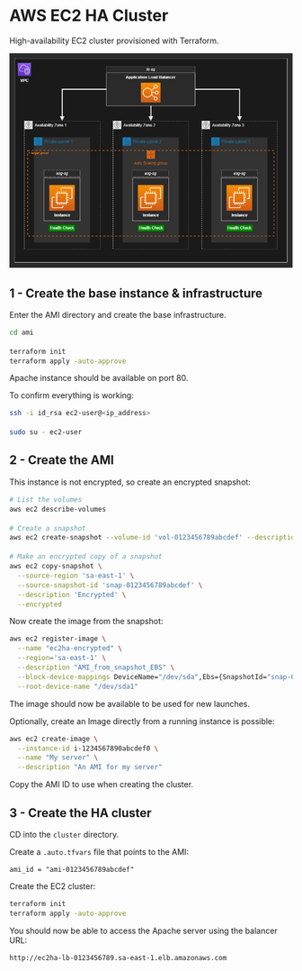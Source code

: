 # AWS EC2 HA Cluster

High-availability EC2 cluster provisioned with Terraform.

<img src=".diagrams/aws.drawio.png" />

## 1 - Create the base instance & infrastructure

Enter the AMI directory and create the base infrastructure.

```sh
cd ami

terraform init
terraform apply -auto-approve
```

Apache instance should be available on port 80.

To confirm everything is working:

```sh
ssh -i id_rsa ec2-user@<ip_address>

sudo su - ec2-user
```

## 2 - Create the AMI

This instance is not encrypted, so create an encrypted snapshot:

```sh
# List the volumes
aws ec2 describe-volumes

# Create a snapshot
aws ec2 create-snapshot --volume-id 'vol-0123456789abcdef' --description 'Unencrypted' --tag-specifications 'ResourceType=snapshot,Tags=[{Key=Name,Value=Unencrypted}]'

# Make an encrypted copy of a snapshot
aws ec2 copy-snapshot \
  --source-region 'sa-east-1' \
  --source-snapshot-id 'snap-0123456789abcdef' \
  --description 'Encrypted' \
  --encrypted
```

Now create the image from the snapshot:

```sh
aws ec2 register-image \
  --name "ec2ha-encrypted" \
  --region='sa-east-1' \
  --description "AMI_from_snapshot_EBS" \
  --block-device-mappings DeviceName="/dev/sda",Ebs={SnapshotId="snap-0123456789abcdef"} \
  --root-device-name "/dev/sda1"
```

The image should now be available to be used for new launches.

Optionally, create an Image directly from a running instance is possible:

```sh
aws ec2 create-image \
  --instance-id i-1234567890abcdef0 \
  --name "My server" \
  --description "An AMI for my server"
```

Copy the AMI ID to use when creating the cluster.

## 3 - Create the HA cluster

CD into the `cluster` directory.

Create a `.auto.tfvars` file that points to the AMI:

```hcl
ami_id = "ami-0123456789abcdef"
```

Create the EC2 cluster:

```sh
terraform init
terraform apply -auto-approve
```

You should now be able to access the Apache server using the balancer URL:

```
http://ec2ha-lb-0123456789.sa-east-1.elb.amazonaws.com
```